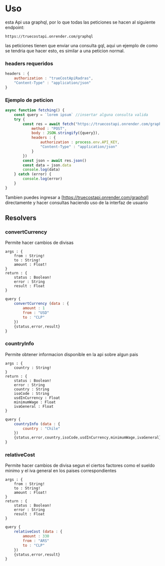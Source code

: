 # Uso

esta Api usa graphql, por lo que todas las peticiones se hacen al siguiente endpoint:
```
https://truecostapi.onrender.com/graphql
```
las peticiones tienen que enviar una consulta gql, aqui un ejemplo de como se tendria que hacer esto, es similar a una peticion normal.

### headers requeridos
```js
headers : {
    authorization : "trueCostApiRadras",
    "Content-Type" : "application/json"
}
```
### Ejemplo de peticion
```js
async function fetching() {
    const query = `lorem ipsum` //insertar alguna consulta valida
    try {
        const res = await fetch("https://truecostapi.onrender.com/graphql",{
            method : "POST",
            body : JSON.stringify({query}),
            headers : {
                authorization : process.env.API_KEY,
                "Content-Type" : "application/json"
            }
        })
        const json = await res.json()
        const data = json.data
        console.log(data)
    } catch (error) {
        console.log(error)
    }
}
```
Tambien puedes ingresar a [https://truecostapi.onrender.com/graphql] directamente y hacer consultas haciendo uso de la interfaz de usuario


## Resolvers

### convertCurrency
Permite hacer cambios de divisas
```
args : {
    from : String!
    to : String!
    amount : Float!
}
return : {
    status : Boolean!
    error : String
    result : Float
}
```
```js
query {
    convertCurrency (data : {
        amount : 1
        from : "USD"
        to : "CLP"
    })
    {status,error,result}
}

```
### countryInfo
Permite obtener informacion disponible en la api sobre algun pais
```
args : {
    country : String!
}
return : {
    status : Boolean!
    error : String
    country : String
    isoCode : String
    usdInCurrency : Float
    minimumWage : Float
    ivaGeneral : Float
}
```

```js
query {
    countryInfo (data : {
        country : "Chile"
    })
    {status,error,country,isoCode,usdInCurrency,minimumWage,ivaGeneral}
}
```
### relativeCost
Permite hacer cambios de divisa segun el ciertos factores como el sueldo minimo y el iva general en los paises correspondientes
```
args : {
    from : String!
    to : String!
    amount : Float!
}
return : {
    status : Boolean!
    error : String
    result : Float
}
```

``` js
query {
    relativeCost (data : {
        amount : 330
        from : "ARS"
        to : "CLP"
    })
    {status,error,result}
}
```

    